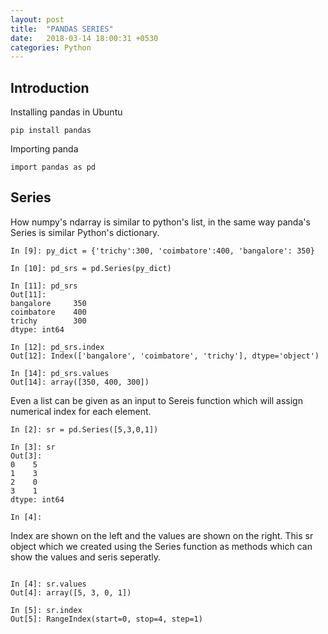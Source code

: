```yaml
---
layout: post
title:  "PANDAS SERIES"
date:   2018-03-14 18:00:31 +0530
categories: Python
---
```


## Introduction 

Installing pandas in Ubuntu
```
pip install pandas
```

Importing panda

```
import pandas as pd
```

## Series

How numpy's ndarray is similar to python's list, in the same way panda's Series is similar Python's dictionary.
```
In [9]: py_dict = {'trichy':300, 'coimbatore':400, 'bangalore': 350}

In [10]: pd_srs = pd.Series(py_dict)

In [11]: pd_srs
Out[11]: 
bangalore     350
coimbatore    400
trichy        300
dtype: int64

In [12]: pd_srs.index
Out[12]: Index(['bangalore', 'coimbatore', 'trichy'], dtype='object')

In [14]: pd_srs.values
Out[14]: array([350, 400, 300])

```
Even a list can be given as an input to Sereis function which will assign numerical index for each element.

```
In [2]: sr = pd.Series([5,3,0,1])

In [3]: sr
Out[3]: 
0    5
1    3
2    0
3    1
dtype: int64

In [4]: 

```
Index are shown on the left and the values are shown on the right. This sr object which we created 
using the Series function as methods which can show the values and seris seperatly.

```

In [4]: sr.values
Out[4]: array([5, 3, 0, 1])

In [5]: sr.index
Out[5]: RangeIndex(start=0, stop=4, step=1)



```

